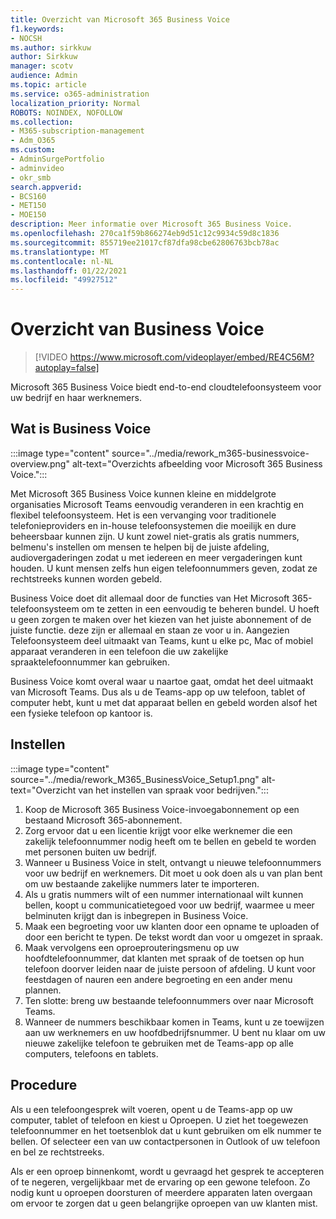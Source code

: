 ```yaml
---
title: Overzicht van Microsoft 365 Business Voice
f1.keywords:
- NOCSH
ms.author: sirkkuw
author: Sirkkuw
manager: scotv
audience: Admin
ms.topic: article
ms.service: o365-administration
localization_priority: Normal
ROBOTS: NOINDEX, NOFOLLOW
ms.collection:
- M365-subscription-management
- Adm_O365
ms.custom:
- AdminSurgePortfolio
- adminvideo
- okr_smb
search.appverid:
- BCS160
- MET150
- MOE150
description: Meer informatie over Microsoft 365 Business Voice.
ms.openlocfilehash: 270ca1f59b866274eb9d51c12c9934c59d8c1836
ms.sourcegitcommit: 855719ee21017cf87dfa98cbe62806763bcb78ac
ms.translationtype: MT
ms.contentlocale: nl-NL
ms.lasthandoff: 01/22/2021
ms.locfileid: "49927512"
---
```

# <a name="overview-of-business-voice"></a>Overzicht van Business Voice

> [!VIDEO https://www.microsoft.com/videoplayer/embed/RE4C56M?autoplay=false]

Microsoft 365 Business Voice biedt end-to-end cloudtelefoonsysteem voor uw bedrijf en haar werknemers.

## <a name="what-is-business-voice"></a>Wat is Business Voice

:::image type="content" source="../media/rework_m365-businessvoice-overview.png" alt-text="Overzichts afbeelding voor Microsoft 365 Business Voice.":::

Met Microsoft 365 Business Voice kunnen kleine en middelgrote organisaties Microsoft Teams eenvoudig veranderen in een krachtig en flexibel telefoonsysteem. Het is een vervanging voor traditionele telefonieproviders en in-house telefoonsystemen die moeilijk en dure beheersbaar kunnen zijn. U kunt zowel niet-gratis als gratis nummers, belmenu's instellen om mensen te helpen bij de juiste afdeling, audiovergaderingen zodat u met iedereen en meer vergaderingen kunt houden. U kunt mensen zelfs hun eigen telefoonnummers geven, zodat ze rechtstreeks kunnen worden gebeld.

Business Voice doet dit allemaal door de functies van Het Microsoft 365-telefoonsysteem om te zetten in een eenvoudig te beheren bundel. U hoeft u geen zorgen te maken over het kiezen van het juiste abonnement of de juiste functie. deze zijn er allemaal en staan ze voor u in. Aangezien Telefoonsysteem deel uitmaakt van Teams, kunt u elke pc, Mac of mobiel apparaat veranderen in een telefoon die uw zakelijke spraaktelefoonnummer kan gebruiken.

Business Voice komt overal waar u naartoe gaat, omdat het deel uitmaakt van Microsoft Teams. Dus als u de Teams-app op uw telefoon, tablet of computer hebt, kunt u met dat apparaat bellen en gebeld worden alsof het een fysieke telefoon op kantoor is.

## <a name="how-to-set-up"></a>Instellen

:::image type="content" source="../media/rework_M365_BusinessVoice_Setup1.png" alt-text="Overzicht van het instellen van spraak voor bedrijven.":::

1. Koop de Microsoft 365 Business Voice-invoegabonnement op een bestaand Microsoft 365-abonnement.
1. Zorg ervoor dat u een licentie krijgt voor elke werknemer die een zakelijk telefoonnummer nodig heeft om te bellen en gebeld te worden met personen buiten uw bedrijf.
1. Wanneer u Business Voice in stelt, ontvangt u nieuwe telefoonnummers voor uw bedrijf en werknemers. Dit moet u ook doen als u van plan bent om uw bestaande zakelijke nummers later te importeren.
1. Als u gratis nummers wilt of een nummer internationaal wilt kunnen bellen, koopt u communicatietegoed voor uw bedrijf, waarmee u meer belminuten krijgt dan is inbegrepen in Business Voice.
1. Maak een begroeting voor uw klanten door een opname te uploaden of door een bericht te typen. De tekst wordt dan voor u omgezet in spraak.
1. Maak vervolgens een oproeprouteringsmenu op uw hoofdtelefoonnummer, dat klanten met spraak of de toetsen op hun telefoon doorver leiden naar de juiste persoon of afdeling. U kunt voor feestdagen of nauren een andere begroeting en een ander menu plannen.
1. Ten slotte: breng uw bestaande telefoonnummers over naar Microsoft Teams.
1. Wanneer de nummers beschikbaar komen in Teams, kunt u ze toewijzen aan uw werknemers en uw hoofdbedrijfsnummer. U bent nu klaar om uw nieuwe zakelijke telefoon te gebruiken met de Teams-app op alle computers, telefoons en tablets.

## <a name="how-to-use"></a>Procedure

Als u een telefoongesprek wilt voeren, opent u de Teams-app op uw computer, tablet of telefoon en kiest u Oproepen. U ziet het toegewezen telefoonnummer en het toetsenblok dat u kunt gebruiken om elk nummer te bellen. Of selecteer een van uw contactpersonen in Outlook of uw telefoon en bel ze rechtstreeks.

Als er een oproep binnenkomt, wordt u gevraagd het gesprek te accepteren of te negeren, vergelijkbaar met de ervaring op een gewone telefoon. Zo nodig kunt u oproepen doorsturen of meerdere apparaten laten overgaan om ervoor te zorgen dat u geen belangrijke oproepen van uw klanten mist.